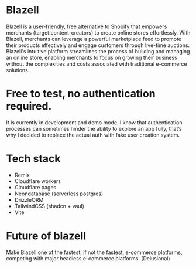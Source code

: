 # Blazell

Blazell is a user-friendly, free alternative to Shopify that empowers merchants (target:content-creators) to create online stores effortlessly. With Blazell, merchants can leverage a powerful marketplace feed to promote their products effectively and engage customers through live-time auctions. Blazell's intuitive platform streamlines the process of building and managing an online store, enabling merchants to focus on growing their business without the complexities and costs associated with traditional e-commerce solutions.

# Free to test, no authentication required.

It is currently in development and demo mode. I know that authentication processes can sometimes hinder the ability to explore an app fully, that’s why I decided to replace the actual auth with fake user creation system.

# Tech stack

- Remix
- Cloudflare workers
- Cloudflare pages
- Neondatabase (serverless postgres)
- DrizzleORM
- TailwindCSS (shadcn + vaul)
- Vite

# Future of blazell

Make Blazell one of the fastest, if not the fastest, e-commerce platforms, competing with major headless e-commerce platforms. (Delusional)
